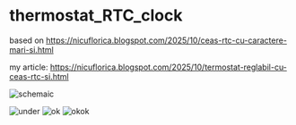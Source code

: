 # thermostat_RTC_clock
based on https://nicuflorica.blogspot.com/2025/10/ceas-rtc-cu-caractere-mari-si.html

my article: https://nicuflorica.blogspot.com/2025/10/termostat-reglabil-cu-ceas-rtc-si.html

![schemaic](https://blogger.googleusercontent.com/img/b/R29vZ2xl/AVvXsEj20oZXZxe2jMQL7utUvsV-P6-8RotMJAuixqfAkaaWes6Mx-gUUMYfZkMuSkqiUCvicMx1-yM_Ok8QQSD_CASvhQRAFK65UOyG-YYBmUxkXi2JSHD0Z3jd_2ypzh2S-lITE8m9wMuCYXPMcmG_esI3EYvKI2wWYGWyIDMaddKPilE1-uVk2mlVemhP9V_a/w400-h144/Thertmostat_RTC_clock_18B20_i2cLCD2004_encoder_sch.png)

![under](https://blogger.googleusercontent.com/img/b/R29vZ2xl/AVvXsEhk8gE-BsOIlxI3LbS_wG9HvLZg-HDGkG8Wg7QWP0PtA5knAbspjjk0BZuukQfoGbqADA3YEnY727Oow13ftOIFL_PJINOTJYMIgftfaVhPl_CoH-BWrOm3_3VbGrxBnJIh6v2wh1EJXpBl5XGj1Bo1qcPFiLgDW-dGVhVWvzhwBcdesCCzMQUV0pAOP9aR/w93-h200/termostat_04.heic)
![ok](https://blogger.googleusercontent.com/img/b/R29vZ2xl/AVvXsEj-wkP4QfOheNll216kRgygCQ9MI0LPDhR7SOHvW-VHkaqnrikHykwJb9ujsQbGw_L6MzP4NmrBSdF170xYqx82FIsPtCXkYEklOfewi7XMSrnU_E-QGhdft-MnXU6CZES6rbUzFZtA3Z8yJAuknVYgnXOsWuRFqi7bAmwaG-P-FWN3VEC1XWBfDVorR2OG/w93-h200/termostat_02.heic)
![okok](https://blogger.googleusercontent.com/img/b/R29vZ2xl/AVvXsEhFJWEPwKLBt5XTRZpLMSw56cwrICNMpUURLqNE3DbP4NLFpGejMWcezXLvKHDHd8CsgyMzIGyOAlwBgkFsRGFQeoM534sl3sdIU-ynJHs1trUJcILbSjWvBKs_luYieGbETtk2j_QHVTsU80zf66INsWXIeLcZnEssfm1jxj7cWNe1LKM_k5fTK_QU3_6b/w93-h200/termostat_05.heic)

